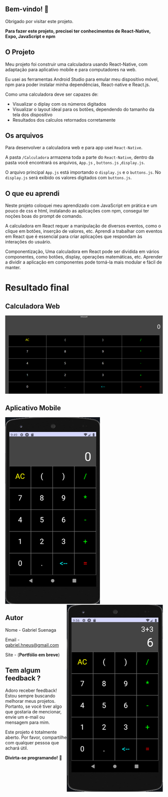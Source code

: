 ## Bem-vindo! 👋

Obrigado por visitar este projeto.

**Para fazer este projeto, precisei ter conhecimentos de React-Native, Expo, JavaScript e npm**

## O Projeto

Meu projeto foi construir uma calculadora usando React-Native, com adaptação para aplicativo mobile e para computadores na web.

Eu usei as ferramentas Android Studio para emular meu dispositivo móvel, npm para poder instalar minha dependências, React-native e React.js.

Como uma calculadora deve ser capazes de:

- Visualizar o diplay com os números digitados
- Visualizar o layout ideal para os botões, dependendo do tamanho da tela dos dispositivo
- Resultados dos calculos retornados corretamente

## Os arquivos

Para desenvolver a calculadora web e para app usei `React-Native`.

A pasta `/Calculadora` armazena toda a parte do `React-Native`, dentro da pasta você encontrará os arquivos, `App.js` , `buttons.js` ,`display.js`.

O arquivo principal `App.js` está importando o `display.js` e o `buttons.js`. No `display.js` será exibido os valores digitados com `buttons.js`.

## O que eu aprendi

Neste projeto coloquei meu aprendizado com JavaScript em prática e um pouco de css e html, instalando as aplicações com npm, consegui ter noções boas do prompt de comando.

A calculadora em React requer a manipulação de diversos eventos, como o clique em botões, inserção de valores, etc. Aprendi a trabalhar com eventos em React que é essencial para criar aplicações que respondam às interações do usuário.

Componentização, Uma calculadora em React pode ser dividida em vários componentes, como botões, display, operações matemáticas, etc. Aprender a dividir a aplicação em componentes pode torná-la mais modular e fácil de manter.

# Resultado final

## Calculadora Web

![calculadora-web](./Calculadora/images/final/calculadora-web.png)

## Aplicativo Mobile

![exemplo1](./Calculadora/images/final/calculadora-app.png)
<img align="right" src="./Calculadora/images/final/app-exemplo1.png"/>


## Autor

Nome - Gabriel Suenaga

Email - gabriel.hneus@gmail.com

Site - (**Portfólio em breve**)

## Tem algum feedback ?

Adoro receber feedback! Estou sempre buscando melhorar meus projetos. Portanto, se você tiver algo que gostaria de mencionar, envie um e-mail ou mensagem para mim.

Este projeto é totalmente aberto. Por favor, compartilhe com qualquer pessoa que achará útil.

**Divirta-se programando!** 🚀

